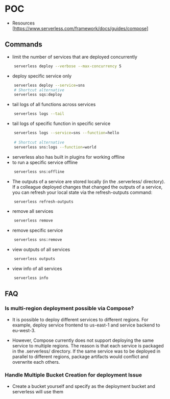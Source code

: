# POC

- Resources [https://www.serverless.com/framework/docs/guides/compose]

## Commands

- limit the number of services that are deployed concurrently

```bash
    serverless deploy --verbose --max-concurrency 5
```

- deploy specific service only

```bash
    serverless deploy --service=sns
    # Shortcut alternative
    serverless sqs:deploy
```

- tail logs of all functions across services

```bash
    serverless logs --tail
```

- tail logs of specific function in specific service

```bash
    serverless logs --service=sns --function=hello
 
    # Shortcut alternative
    serverless sns:logs --function=world
```

- serverless also has built in plugins for working offline
- to run a specific service offline

```bash
    serverless sns:offline
```

- The outputs of a service are stored locally (in the .serverless/ directory). If a colleague deployed changes that changed the outputs of a service, you can refresh your local state via the refresh-outputs command:

```bash
    serverless refresh-outputs
```

- remove all services

```bash
    serverless remove
```

- remove specific service

```bash
    serverless sns:remove
```

- view outputs of all services

```bash
    serverless outputs
```

- view info of all services

```bash
    serverless info
```

## FAQ

### Is multi-region deployment possible via Compose?

- It is possible to deploy different services to different regions. For example, deploy service frontend to us-east-1 and service backend to eu-west-3.

- However, Compose currently does not support deploying the same service to multiple regions. The reason is that each service is packaged in the .serverless/ directory. If the same service was to be deployed in parallel to different regions, package artifacts would conflict and overwrite each others.

### Handle Multiple Bucket Creation for deployment Issue

- Create a bucket yourself and specify as the deployment bucket and serverless will use them
